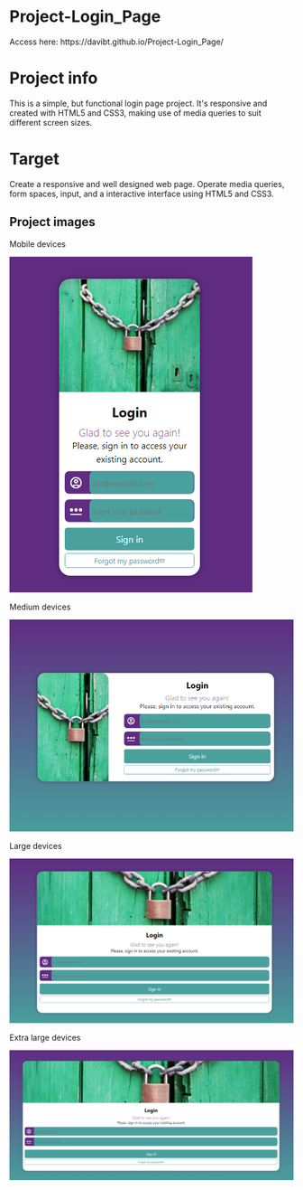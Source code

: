 # Project-Login_Page
<p>Access here: <a target="_blank">https://davibt.github.io/Project-Login_Page/</a></p>
<h1>Project info</h1>
<p>This is a simple, but functional login page project. It's responsive and created with HTML5 and CSS3, making use of media queries to suit different screen sizes.</p>

<h1>Target</h1>
<p>Create a responsive and well designed web page. Operate media queries, form spaces, input, and a interactive interface using HTML5 and CSS3.</p>

<h2>Project images</h2>
<section>
    <div>
        <p>Mobile devices</p>
        <img src="https://github.com/DaviBT/Project-Login_Page/blob/main/images/mobile.png">
    </div>
    <div>
        <p>Medium devices</p>
        <img src="https://github.com/DaviBT/Project-Login_Page/blob/main/images/medium-devices.png">
    </div>
    <div>
        <p>Large devices</p>
        <img src="https://github.com/DaviBT/Project-Login_Page/blob/main/images/large-devices.png">
    </div>
    <div>
        <p>Extra large devices</p>
        <img src="https://github.com/DaviBT/Project-Login_Page/blob/main/images/el-devices.png">
    </div>
</section
